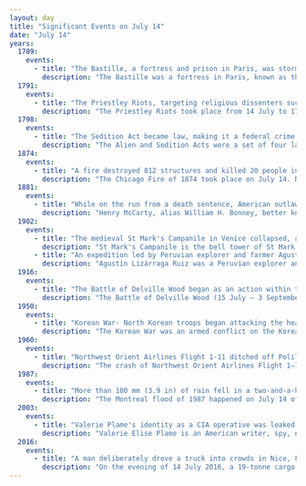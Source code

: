 ```yaml
---
layout: day
title: "Significant Events on July 14"
date: "July 14"
years:
  1789:
    events:
      - title: "The Bastille, a fortress and prison in Paris, was stormed by a crowd during the flashpoint of the French Revolution."
        description: "The Bastille was a fortress in Paris, known as the Bastille Saint-Antoine. It played an important role in the internal conflicts of France and for most of its history was used as a state prison by the kings of France. It was stormed by a crowd on 14 July 1789, in the French Revolution, becoming an important symbol for the French Republican movement. It was later demolished and replaced by the Place de la Bastille."
  1791:
    events:
      - title: "The Priestley Riots, targeting religious dissenters such as Joseph Priestley, began in Birmingham, England."
        description: "The Priestley Riots took place from 14 July to 17 July 1791 in Birmingham, England; the rioters' main targets were religious dissenters, most notably the politically and theologically controversial Joseph Priestley. Both local and national issues stirred the passions of the rioters, from disagreements over public library book purchases, to controversies over Dissenters' attempts to gain full civil rights and their support of the French Revolution."
  1798:
    events:
      - title: "The Sedition Act became law, making it a federal crime to write, publish, or utter false or malicious statements about the U.S. government."
        description: "The Alien and Sedition Acts were a set of four laws enacted in 1798 that applied restrictions to immigration and speech in the United States. The Naturalization Act of 1798 increased the requirements to seek citizenship, the Alien Friends Act of 1798 allowed the president to imprison and deport non-citizens, the Alien Enemies Act of 1798 gave the president additional powers to detain non-citizens during times of war, and the Sedition Act of 1798 criminalized false and malicious statements about the federal government. The Alien Friends Act and the Sedition Act expired after a set number of years, and the Naturalization Act was repealed in 1802. The Alien Enemies Act, as amended, is still in effect as 50 U.S.C. ch. 3."
  1874:
    events:
      - title: "A fire destroyed 812 structures and killed 20 people in Chicago, leading to reforms in the city's fire-prevention and firefighting efforts."
        description: "The Chicago Fire of 1874 took place on July 14. Reports of the extent of the damage vary somewhat, but sources generally agree that the fire burned 47 acres (19 ha) just south of the Loop, destroyed 812 structures and killed 20 people. The affected neighborhood had been home to Chicago's community of Jewish immigrants from Russia and Poland, as well as to a significant population of middle-class African-American families; both ethnic groups were displaced in the aftermath of the fire to other neighborhoods on the city's West and South Sides."
  1881:
    events:
      - title: "While on the run from a death sentence, American outlaw Billy the Kid was shot and killed by Sherriff Pat Garrett in Fort Sumner, New Mexico."
        description: "Henry McCarty, alias William H. Bonney, better known as Billy the Kid, was an American outlaw and gunfighter of the Old West who was linked to nine murders- four for which he was solely responsible, and five in which he may have played a role alongside others. He is also noted for his involvement in New Mexico's Lincoln County War."
  1902:
    events:
      - title: "The medieval St Mark's Campanile in Venice collapsed, also demolishing the Loggetta del Sansovino."
        description: "St Mark's Campanile is the bell tower of St Mark's Basilica in Venice, Italy. The current campanile is a reconstruction completed in 1912, the previous tower having collapsed in 1902. At 98.6 metres (323 ft) in height, it is the tallest structure in Venice and is colloquially termed 'el paròn de casa'. It is one of the most recognizable symbols of the city."
      - title: "An expedition led by Peruvian explorer and farmer Agustín Lizárraga discovered the Incan city of Machu Picchu (pictured)."
        description: "Agustín Lizárraga Ruiz was a Peruvian explorer and farmer who discovered Machu Picchu on 14 July 1902, nine years prior to American explorer Hiram Bingham."
  1916:
    events:
      - title: "The Battle of Delville Wood began as an action within the Battle of the Somme, lasting until 3 September 1916."
        description: "The Battle of Delville Wood (15 July – 3 September 1916) was a series of engagements in the 1916 Battle of the Somme in the First World War, between the armies of the German Empire and the British Empire. Delville Wood (Bois d'Elville), was a thick tangle of trees, chiefly beech and hornbeam, with dense hazel thickets, intersected by grassy rides, to the east of Longueval. As part of a general offensive starting on 14 July, which became known as the Battle of Bazentin Ridge (14–17 July), General Douglas Haig, Commander of the British Expeditionary Force, intended to capture the German second position between Delville Wood and Bazentin le Petit."
  1950:
    events:
      - title: "Korean War- North Korean troops began attacking the headquarters of the American 24th Infantry Division in present-day Daejeon, South Korea."
        description: "The Korean War was an armed conflict on the Korean Peninsula fought between North Korea and South Korea and their allies. North Korea was supported by the People's Republic of China and the Soviet Union, while South Korea was supported by the United Nations Command (UNC) led by the United States. The conflict was one of the first major proxy wars of the Cold War. Fighting ended in 1953 with an armistice but no peace treaty, leading to the ongoing Korean conflict."
  1960:
    events:
      - title: "Northwest Orient Airlines Flight 1-11 ditched off Polillo Island in the Philippines, killing one person and injuring 44."
        description: "The crash of Northwest Orient Airlines Flight 1–11 was an accident involving a Douglas DC-7C of the American airline Northwest Orient 8 km (5.0 mi) northeast off Polillo Island, Quezon, Philippines, on July 14, 1960. Of the 58 people on board, 57 survived with 44 suffering from minor injuries and one female passenger losing her life."
  1987:
    events:
      - title: "More than 100 mm (3.9 in) of rain fell in a two-and-a-half-hour period in parts of Montreal, causing severe flooding."
        description: "The Montreal flood of 1987 happened on July 14 of that year when a series of strong thunderstorms crossed the island of Montreal, Quebec, Canada, between the noon hour and 2-30 p.m. Over 100 millimetres (3.9 in) of rain fell during this very short period of time. The sewer systems were overwhelmed by the deluge and the city was paralyzed by the flooded roads. Autoroute 15, a sunken highway also known as the Décarie Expressway, soon filled with water, trapping motorists. Some 350,000 houses lost electricity, and tens of thousands had flooded basements. Two people died, one in a submerged car and another who was electrocuted."
  2003:
    events:
      - title: "Valerie Plame's identity as a CIA operative was leaked to and published by journalist Robert Novak."
        description: "Valerie Elise Plame is an American writer, spy, novelist, and former Central Intelligence Agency (CIA) officer. As the subject of the 2003 Plame affair, also known as the CIA leak scandal, Plame's identity as a CIA officer was leaked to and subsequently published by Robert Novak of The Washington Post. She described this period and the media firestorm that ensued as 'mortifying, and I think I was in shock for a couple years'."
  2016:
    events:
      - title: "A man deliberately drove a truck into crowds in Nice, France, resulting in 86 deaths."
        description: "On the evening of 14 July 2016, a 19-tonne cargo truck was deliberately driven into crowds of people celebrating Bastille Day on the Promenade des Anglais in Nice, France, resulting in the deaths of 86 people and injuring 434 others. The driver was Mohamed Lahouaiej-Bouhlel, a Tunisian living in France. The attack ended following an exchange of gunfire, during which he was shot and killed by police."
---
```

